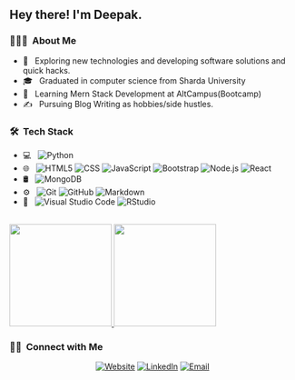 <h2> Hey there! I'm Deepak.</h2>

<h3> 👨🏻‍💻 &nbsp;About Me </h3>

- 🤔 &nbsp; Exploring new technologies and developing software solutions and quick hacks.
- 🎓 &nbsp; Graduated in computer science from Sharda University
- 💼 &nbsp; Learning Mern Stack Development at AltCampus(Bootcamp)
- ✍️ &nbsp; Pursuing Blog Writing as hobbies/side hustles.

<h3> 🛠 &nbsp;Tech Stack</h3>

- 💻 &nbsp;
  ![Python](https://img.shields.io/badge/-Javascript-333333?style=flat&logo=javascript)
- 🌐 &nbsp;
  ![HTML5](https://img.shields.io/badge/-HTML5-333333?style=flat&logo=HTML5)
  ![CSS](https://img.shields.io/badge/-CSS-333333?style=flat&logo=CSS3&logoColor=1572B6)
  ![JavaScript](https://img.shields.io/badge/-JavaScript-333333?style=flat&logo=javascript)
  ![Bootstrap](https://img.shields.io/badge/-Bootstrap-333333?style=flat&logo=bootstrap&logoColor=563D7C)
  ![Node.js](https://img.shields.io/badge/-Node.js-333333?style=flat&logo=node.js)
  ![React](https://img.shields.io/badge/-React-333333?style=flat&logo=react)
- 🛢 &nbsp;
  ![MongoDB](https://img.shields.io/badge/-MongoDB-333333?style=flat&logo=mongodb)
- ⚙️ &nbsp;
  ![Git](https://img.shields.io/badge/-Git-333333?style=flat&logo=git)
  ![GitHub](https://img.shields.io/badge/-GitHub-333333?style=flat&logo=github)
  ![Markdown](https://img.shields.io/badge/-Markdown-333333?style=flat&logo=markdown)
- 🔧 &nbsp;
  ![Visual Studio Code](https://img.shields.io/badge/-Visual%20Studio%20Code-333333?style=flat&logo=visual-studio-code&logoColor=007ACC)
  ![RStudio](https://img.shields.io/badge/-RStudio-333333?style=flat&logo=rstudio)
<br/>

<a href="https://github.com/AVS1508">
  <img height="180em" src="https://github-readme-stats.vercel.app/api?username=destinedeepak&theme=buefy&show_icons=true" />
  <img height="180em" src="https://github-readme-stats.vercel.app/api/top-langs/?username=destinedeepak&theme=buefy&layout=compact" />
</a>

<br/>

<h3> 🤝🏻 &nbsp;Connect with Me </h3>

<p align="center">
<a href="https://deepak-portfolio484.netlify.app/"><img alt="Website" src="https://img.shields.io/badge/Website-www.deepaksingh.com-blue?style=flat-square&logo=google-chrome"></a>
<a href="https://www.linkedin.com/in/destinedeepak/"><img alt="LinkedIn" src="https://img.shields.io/badge/LinkedIn-Deepak%20Kumar%20Singh-blue?style=flat-square&logo=linkedin"></a>
<a href="dkumarsingh884@gmail.com"><img alt="Email" src="https://img.shields.io/badge/Email-dkumarsingh@gmail.com-blue?style=flat-square&logo=gmail"></a>
</p>

